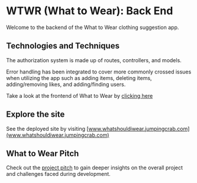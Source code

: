 # WTWR (What to Wear): Back End

Welcome to the backend of the What to Wear clothing suggestion app.

## Technologies and Techniques

The authorization system is made up of routes, controllers, and models.

Error handling has been integrated to cover more commonly crossed issues when utilizing the app such as adding items, deleting items, adding/removing likes, and adding/finding users.

Take a look at the frontend of What to Wear by [clicking here](https://github.com/acozycoder/se_project_react)

## Explore the site

See the deployed site by visiting [www.whatshouldiwear.jumpingcrab.com](www.whatshouldiwear.jumpingcrab.com)

## What to Wear Pitch

Check out the [project pitch](loom.com/share/c7e1f5b649f24cbc980142d2b5916d12) to gain deeper insights on the overall project and challenges faced during development.

<!-- Code Reviewer: I followed the steps to uploading the project pitch to Google Drive, but the video would not play. I will include it in this comment in case it was only an issue on my end. Thank you. Link to Google Drive: https://drive.google.com/file/d/1RGDMS4hOAtZue39h9iGmMrHKwPyVFi5Y/view?usp=sharing -->
